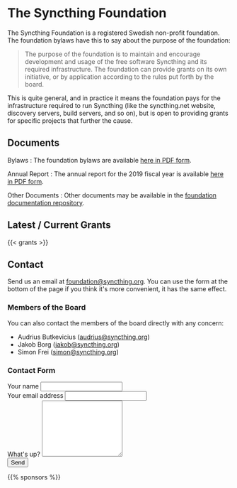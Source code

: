 # The Syncthing Foundation

The Syncthing Foundation is a registered Swedish non-profit foundation.
The foundation bylaws have this to say about the purpose of the foundation:

> The purpose of the foundation is to maintain and encourage development and
> usage of the free software Syncthing and its required infrastructure. The
> foundation can provide grants on its own initiative, or by application
> according to the rules put forth by the board.

This is quite general, and in practice it means the foundation pays for the
infrastructure required to run Syncthing (like the syncthing.net website,
discovery servers, build servers, and so on), but is open to providing grants
for specific projects that further the cause.

## Documents

Bylaws
:   The foundation bylaws are available [here in PDF form](https://raw.githubusercontent.com/syncthing/foundation/main/bylaws.pdf).

Annual Report
:   The annual report for the 2019 fiscal year is available [here in PDF form](https://raw.githubusercontent.com/syncthing/foundation/main/annual-report-2019.pdf).

Other Documents
:   Other documents may be available in the [foundation documentation repository](https://github.com/syncthing/foundation/).

## Latest / Current Grants

{{< grants >}}

## Contact

Send us an email at [foundation@syncthing.org](mailto:foundation@syncthing.org). You can use the form at the bottom of the page if you think it's more convenient, it has the same effect.

### Members of the Board

You can also contact the members of the board directly with any concern:

- Audrius Butkevicius (audrius@syncthing.org)
- Jakob Borg (jakob@syncthing.org)
- Simon Frei (simon@syncthing.org)

### Contact Form

<div class="card mt-4">
<div class="card-body">
<form name="contact" method="POST" data-netlify="true">
<div class="form-group">
<label for="name">Your name</label>
<input type="text" name="name" id="name" class="form-control">
</div>
<div class="form-group">
<label for="name">Your email address</label>
<input type="email" name="email" id="email" class="form-control">
</div>
<div class="form-group">
<label for="name">What's up?</label>
<textarea rows="8" name="about" id="about" class="form-control"></textarea>
</div>
<div class="form-group">
<button type="submit" class="btn btn-primary">Send</button>
</div>
</form>
</div>
</div>

{{% sponsors %}}
